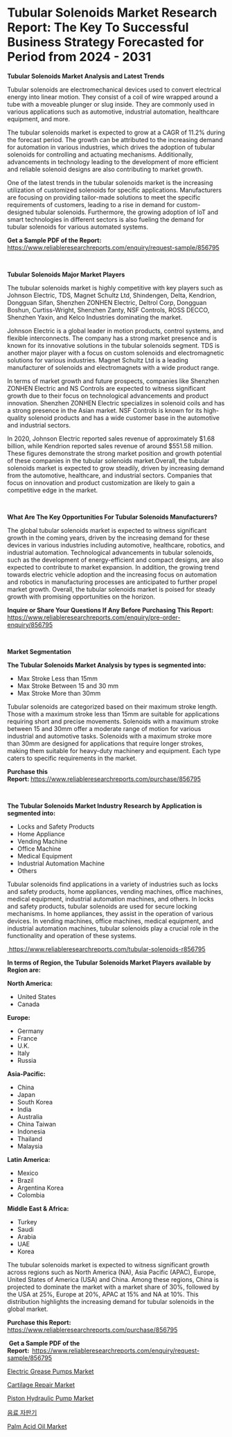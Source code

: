 <p><h1>Tubular Solenoids Market Research Report: The Key To Successful Business Strategy Forecasted for Period from 2024 - 2031</h1></p><p><strong>Tubular Solenoids Market Analysis and Latest Trends</strong></p>
<p><p>Tubular solenoids are electromechanical devices used to convert electrical energy into linear motion. They consist of a coil of wire wrapped around a tube with a moveable plunger or slug inside. They are commonly used in various applications such as automotive, industrial automation, healthcare equipment, and more.</p><p>The tubular solenoids market is expected to grow at a CAGR of 11.2% during the forecast period. The growth can be attributed to the increasing demand for automation in various industries, which drives the adoption of tubular solenoids for controlling and actuating mechanisms. Additionally, advancements in technology leading to the development of more efficient and reliable solenoid designs are also contributing to market growth.</p><p>One of the latest trends in the tubular solenoids market is the increasing utilization of customized solenoids for specific applications. Manufacturers are focusing on providing tailor-made solutions to meet the specific requirements of customers, leading to a rise in demand for custom-designed tubular solenoids. Furthermore, the growing adoption of IoT and smart technologies in different sectors is also fueling the demand for tubular solenoids for various automated systems.</p></p>
<p><strong>Get a Sample PDF of the Report:&nbsp;</strong> <a href="https://www.reliableresearchreports.com/enquiry/request-sample/856795">https://www.reliableresearchreports.com/enquiry/request-sample/856795</a></p>
<p>&nbsp;</p>
<p><strong>Tubular Solenoids Major Market Players</strong></p>
<p><p>The tubular solenoids market is highly competitive with key players such as Johnson Electric, TDS, Magnet Schultz Ltd, Shindengen, Delta, Kendrion, Dongguan Sifan, Shenzhen ZONHEN Electric, Deltrol Corp, Dongguan Boshun, Curtiss-Wright, Shenzhen Zanty, NSF Controls, ROSS DECCO, Shenzhen Yaxin, and Kelco Industries dominating the market.</p><p>Johnson Electric is a global leader in motion products, control systems, and flexible interconnects. The company has a strong market presence and is known for its innovative solutions in the tubular solenoids segment. TDS is another major player with a focus on custom solenoids and electromagnetic solutions for various industries. Magnet Schultz Ltd is a leading manufacturer of solenoids and electromagnets with a wide product range.</p><p>In terms of market growth and future prospects, companies like Shenzhen ZONHEN Electric and NS Controls are expected to witness significant growth due to their focus on technological advancements and product innovation. Shenzhen ZONHEN Electric specializes in solenoid coils and has a strong presence in the Asian market. NSF Controls is known for its high-quality solenoid products and has a wide customer base in the automotive and industrial sectors.</p><p>In 2020, Johnson Electric reported sales revenue of approximately $1.68 billion, while Kendrion reported sales revenue of around $551.58 million. These figures demonstrate the strong market position and growth potential of these companies in the tubular solenoids market.Overall, the tubular solenoids market is expected to grow steadily, driven by increasing demand from the automotive, healthcare, and industrial sectors. Companies that focus on innovation and product customization are likely to gain a competitive edge in the market.</p></p>
<p>&nbsp;</p>
<p><strong>What Are The Key Opportunities For Tubular Solenoids Manufacturers?</strong></p>
<p><p>The global tubular solenoids market is expected to witness significant growth in the coming years, driven by the increasing demand for these devices in various industries including automotive, healthcare, robotics, and industrial automation. Technological advancements in tubular solenoids, such as the development of energy-efficient and compact designs, are also expected to contribute to market expansion. In addition, the growing trend towards electric vehicle adoption and the increasing focus on automation and robotics in manufacturing processes are anticipated to further propel market growth. Overall, the tubular solenoids market is poised for steady growth with promising opportunities on the horizon.</p></p>
<p><strong>Inquire or Share Your Questions If Any Before Purchasing This Report:</strong> <a href="https://www.reliableresearchreports.com/enquiry/pre-order-enquiry/856795">https://www.reliableresearchreports.com/enquiry/pre-order-enquiry/856795</a></p>
<p>&nbsp;</p>
<p><strong>Market Segmentation</strong></p>
<p><strong>The Tubular Solenoids Market Analysis by types is segmented into:</strong></p>
<p><ul><li>Max Stroke Less than 15mm</li><li>Max Stroke Between 15 and 30 mm</li><li>Max Stroke More than 30mm</li></ul></p>
<p><p>Tubular solenoids are categorized based on their maximum stroke length. Those with a maximum stroke less than 15mm are suitable for applications requiring short and precise movements. Solenoids with a maximum stroke between 15 and 30mm offer a moderate range of motion for various industrial and automotive tasks. Solenoids with a maximum stroke more than 30mm are designed for applications that require longer strokes, making them suitable for heavy-duty machinery and equipment. Each type caters to specific requirements in the market.</p></p>
<p><strong>Purchase this Report:&nbsp;</strong><a href="https://www.reliableresearchreports.com/purchase/856795">https://www.reliableresearchreports.com/purchase/856795</a></p>
<p>&nbsp;</p>
<p><strong>The Tubular Solenoids Market Industry Research by Application is segmented into:</strong></p>
<p><ul><li>Locks and Safety Products</li><li>Home Appliance</li><li>Vending Machine</li><li>Office Machine</li><li>Medical Equipment</li><li>Industrial Automation Machine</li><li>Others</li></ul></p>
<p><p>Tubular solenoids find applications in a variety of industries such as locks and safety products, home appliances, vending machines, office machines, medical equipment, industrial automation machines, and others. In locks and safety products, tubular solenoids are used for secure locking mechanisms. In home appliances, they assist in the operation of various devices. In vending machines, office machines, medical equipment, and industrial automation machines, tubular solenoids play a crucial role in the functionality and operation of these systems.</p></p>
<p><a href="https://www.reliableresearchreports.com/tubular-solenoids-r856795">&nbsp;https://www.reliableresearchreports.com/tubular-solenoids-r856795</a></p>
<p><strong>In terms of Region, the Tubular Solenoids Market Players available by Region are:</strong></p>
<p>
    <p> <strong> North America: </strong>
        <ul>
            <li>United States</li>
            <li>Canada</li>
        </ul>
        </p> 
    <p> <strong> Europe: </strong>
        <ul>
            <li>Germany</li>
            <li>France</li>
            <li>U.K.</li>
            <li>Italy</li>
            <li>Russia</li>
        </ul>
        </p> 
    <p> <strong> Asia-Pacific: </strong>
        <ul>
            <li>China</li>
            <li>Japan</li>
            <li>South Korea</li>
            <li>India</li>
            <li>Australia</li>
            <li>China Taiwan</li>
            <li>Indonesia</li>
            <li>Thailand</li>
            <li>Malaysia</li>
        </ul>
        </p> 
    <p> <strong> Latin America: </strong>
        <ul>
            <li>Mexico</li>
            <li>Brazil</li>
            <li>Argentina Korea</li>
            <li>Colombia</li>
        </ul>
        </p> 
    <p> <strong> Middle East & Africa: </strong>
        <ul>
            <li>Turkey</li>
            <li>Saudi</li>
            <li>Arabia</li>
            <li>UAE</li>
            <li>Korea</li>
        </ul>
    </p>
    </p>
<p><p>The tubular solenoids market is expected to witness significant growth across regions such as North America (NA), Asia Pacific (APAC), Europe, United States of America (USA) and China. Among these regions, China is projected to dominate the market with a market share of 30%, followed by the USA at 25%, Europe at 20%, APAC at 15% and NA at 10%. This distribution highlights the increasing demand for tubular solenoids in the global market.</p></p>
<p><strong>Purchase this Report: </strong><a href="https://www.reliableresearchreports.com/purchase/856795">https://www.reliableresearchreports.com/purchase/856795</a></p>
<p>&nbsp;<strong>Get a Sample PDF of the Report:&nbsp;&nbsp;</strong><a href="https://www.reliableresearchreports.com/enquiry/request-sample/856795">https://www.reliableresearchreports.com/enquiry/request-sample/856795</a></p>
<p><strong></strong></p>
<p><p><a href="https://github.com/mabutironaldo/Market-Research-Report-List-4/blob/main/electric-grease-pumps-market.md">Electric Grease Pumps Market</a></p><p><a href="https://www.linkedin.com/pulse/cartilage-repair-market-outlook-industry-overview-forecast-uo1ce?trackingId=6HRE7PRQTLRIdWl6EiFrQw%3D%3D">Cartilage Repair Market</a></p><p><a href="https://github.com/Paul14Anderson63/Market-Research-Report-List-3/blob/main/piston-hydraulic-pump-market.md">Piston Hydraulic Pump Market</a></p><p><a href="https://github.com/Hubertstyenger6685/Market-Research-Report-List-1/blob/main/661939027435.md">음료 자판기</a></p><p><a href="https://issuu.com/reportprime-2/docs/palm-acid-oil-market-size-2030.pptx">Palm Acid Oil Market</a></p></p>